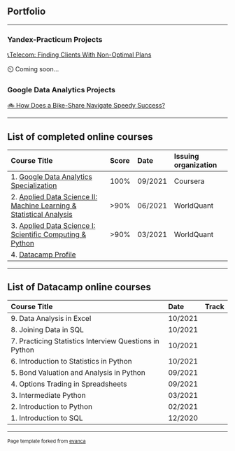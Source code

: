 ## Portfolio

---

### Yandex-Practicum Projects

[📞Telecom: Finding Clients With Non-Optimal Plans](https://github.com/MicSeit/data_projects/tree/main/yandex_practicum/telecom)

⏲️ Coming soon...



### Google Data Analytics Projects

[🚲 How Does a Bike-Share Navigate Speedy Success?](https://github.com/MicSeit/data_projects/tree/main/google_data_analytics/bike_share)


---
## List of completed online courses

| Course Title | Score | Date | Issuing organization | 
| :---------------------- | :---------------------- | :---------------------- | :---------------------- |
| 1. [Google Data Analytics Specialization](https://www.coursera.org/account/accomplishments/specialization/certificate/EMQVCTAN9UXV) | 100% | 09/2021 | Coursera |
| 2. [Applied Data Science II: Machine Learning & Statistical Analysis](https://www.credly.com/badges/6c8af3f0-6377-4544-b172-37a10cd4ea5c?source=linked_in_profile) | >90% | 06/2021 | WorldQuant |
| 3. [Applied Data Science I: Scientific Computing & Python](https://www.credly.com/badges/d08abf0a-ac94-4307-8e34-541f049723ca?source=linked_in_profile) | >90% | 03/2021 | WorldQuant |
| 4. [Datacamp Profile](https://www.datacamp.com/profile/MicSeit) |

---
## List of Datacamp online courses

| Course Title | Date | Track |
| :---------------------- | :---------------------- | :---------------------- |
| 9. Data Analysis in Excel | 10/2021 |
| 8. Joining Data in SQL | 10/2021 |
| 7. Practicing Statistics Interview Questions in Python | 10/2021 |
| 6. Introduction to Statistics in Python | 10/2021 |
| 5. Bond Valuation and Analysis in Python | 09/2021 |
| 4. Options Trading in Spreadsheets | 09/2021 |
| 3. Intermediate Python | 03/2021 |
| 2. Introduction to Python | 02/2021 |
| 1. Introduction to SQL | 12/2020 |



 ---

<p style="font-size:11px">Page template forked from <a href="https://github.com/evanca/quick-portfolio">evanca</a></p>
